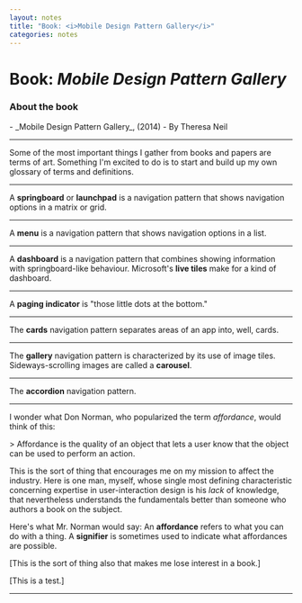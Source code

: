 ```yaml
---
layout: notes
title: "Book: <i>Mobile Design Pattern Gallery</i>"
categories: notes
---
```


# Book: _Mobile Design Pattern Gallery_

### About the book
<p delete-line/>
- _Mobile Design Pattern Gallery_, (2014)
- By Theresa Neil

* * *

Some of the most important things I gather from books and papers are terms of art. Something I'm excited to do is to start and build up my own glossary of terms and definitions.

* * *

A **springboard** or **launchpad** is a navigation pattern that shows navigation options in a matrix or grid.

* * *

A **menu** is a navigation pattern that shows navigation options in a list.

* * *

A **dashboard** is a navigation pattern that combines showing information with springboard-like behaviour. Microsoft's **live tiles** make for a kind of dashboard.

* * *

A **paging indicator** is "those little dots at the bottom."

* * *

The **cards** navigation pattern separates areas of an app into, well, cards.

* * *

The **gallery** navigation pattern is characterized by its use of image tiles. Sideways-scrolling images are called a **carousel**.

* * *

The **accordion** navigation pattern.

* * *

I wonder what Don Norman, who popularized the term _affordance_, would think of this:
<p delete-line/>
> Affordance is the quality of an object that lets a user know that the object can be used to perform an action.

This is the sort of thing that encourages me on my mission to affect the industry. Here is one man, myself, whose single most defining characteristic concerning expertise in user-interaction design is his *lack* of knowledge, that nevertheless understands the fundamentals better than someone who authors a book on the subject.

Here's what Mr. Norman would say: An **affordance** refers to what you can do with a thing. A **signifier** is sometimes used to indicate what affordances are possible.

[This is the sort of thing also that makes me lose interest in a book.]

[This is a test.]

<hr asterism/>

